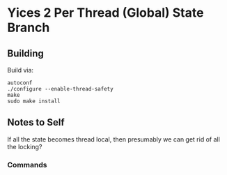 # Yices 2  Per Thread  (Global) State Branch


## Building

Build via:

```
autoconf
./configure --enable-thread-safety
make
sudo make install
```

## Notes to Self

If all the state becomes thread local, then presumably we can get rid of all the locking?



### Commands